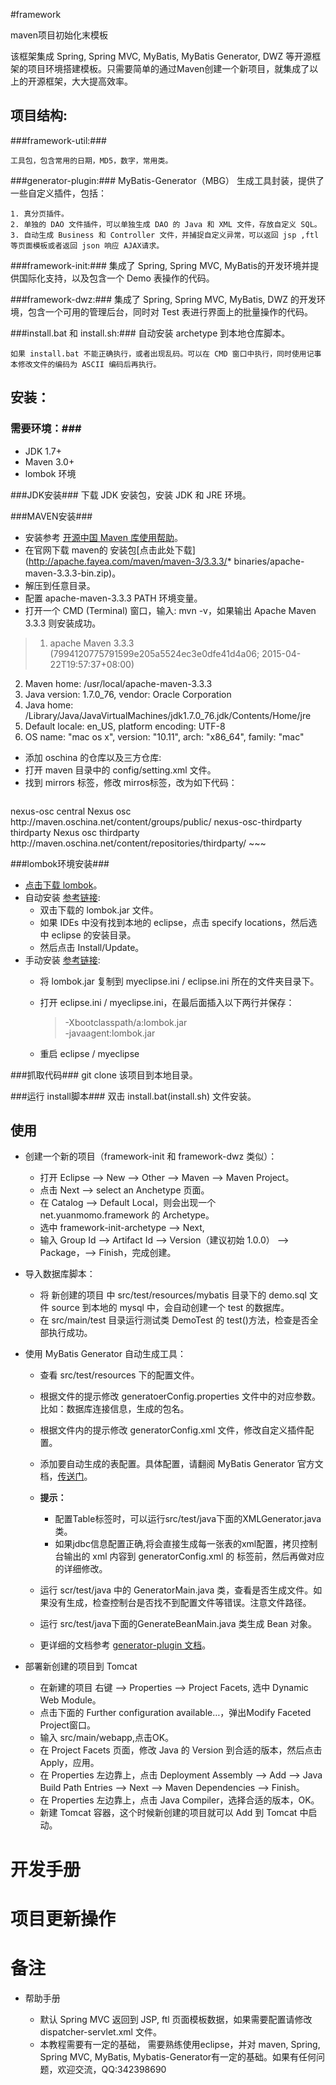 #framework

maven项目初始化末模板

该框架集成 Spring, Spring MVC, MyBatis, MyBatis Generator, DWZ 等开源框架的项目环境搭建模板。只需要简单的通过Maven创建一个新项目，就集成了以上的开源框架，大大提高效率。



## 项目结构: ##

###framework-util:###

	工具包，包含常用的日期，MD5，数字，常用类。

###generator-plugin:###
	MyBatis-Generator（MBG） 生成工具封装，提供了一些自定义插件，包括：
		
	1. 真分页插件。
	2. 单独的 DAO 文件插件，可以单独生成 DAO 的 Java 和 XML 文件，存放自定义 SQL。
	3. 自动生成 Business 和 Controller 文件，并捕捉自定义异常，可以返回 jsp ,ftl等页面模板或者返回 json 响应 AJAX请求。

###framework-init:###
	集成了 Spring, Spring MVC, MyBatis的开发环境并提供国际化支持，以及包含一个 Demo 表操作的代码。

###framework-dwz:###
	集成了 Spring, Spring MVC, MyBatis, DWZ 的开发环境，包含一个可用的管理后台，同时对 Test 表进行界面上的批量操作的代码。

###install.bat 和 install.sh:###
	自动安装 archetype 到本地仓库脚本。 
    
    如果 install.bat 不能正确执行，或者出现乱码。可以在 CMD 窗口中执行，同时使用记事本修改文件的编码为 ASCII 编码后再执行。



## 安装： ##
### 需要环境：###
* JDK 1.7+	
* Maven 3.0+  
* lombok 环境 

###JDK安装###
下载 JDK 安装包，安装 JDK 和 JRE 环境。

###MAVEN安装###
* 安装参考 [开源中国 Maven 库使用帮助](http://maven.oschina.net/help.html)。
* 在官网下载 maven的 安装包[点击此处下载](http://apache.fayea.com/maven/maven-3/3.3.3/* binaries/apache-maven-3.3.3-bin.zip)。
* 解压到任意目录。
* 配置 apache-maven-3.3.3  PATH 环境变量。
* 打开一个 CMD (Terminal) 窗口，输入: mvn -v，如果输出 Apache Maven 3.3.3 则安装成功。

>1. apache Maven 3.3.3 (7994120775791599e205a5524ec3e0dfe41d4a06; 2015-04-22T19:57:37+08:00)  
2. Maven home: /usr/local/apache-maven-3.3.3  
3. Java version: 1.7.0_76, vendor: Oracle Corporation  
4. Java home: /Library/Java/JavaVirtualMachines/jdk1.7.0_76.jdk/Contents/Home/jre  
5. Default locale: en_US, platform encoding: UTF-8  
6. OS name: "mac os x", version: "10.11", arch: "x86_64", family: "mac"  

* 添加 oschina 的仓库以及三方仓库:
* 打开 maven 目录中的 config/setting.xml 文件。
* 找到 mirrors 标签，修改 mirros标签，改为如下代码：

> ~~~markup
<mirrors>
	<!-- mirror | Specifies a repository mirror site to use instead of a given 
		repository. The repository that | this mirror serves has an ID that matches 
		the mirrorOf element of this mirror. IDs are used | for inheritance and direct 
		lookup purposes, and must be unique across the set of mirrors. | -->
	<mirror>
		<id>nexus-osc</id>
		<mirrorOf>central</mirrorOf>
		<name>Nexus osc</name>
		<url>http://maven.oschina.net/content/groups/public/</url>
	</mirror>
	<mirror>
		<id>nexus-osc-thirdparty</id>
		<mirrorOf>thirdparty</mirrorOf>
		<name>Nexus osc thirdparty</name>
		<url>http://maven.oschina.net/content/repositories/thirdparty/</url>
	</mirror>
</mirrors>	
~~~ 
	
	

###lombok环境安装###
* [点击下载 lombok](https://projectlombok.org/downloads/lombok.jar)。  
*  自动安装 [参考链接](http://www.cnblogs.com/liqiu/p/3398868.html):
	- 双击下载的 lombok.jar 文件。
	- 如果 IDEs 中没有找到本地的 eclipse，点击 specify locations，然后选中 eclipse 的安装目录。
	- 然后点击 Install/Update。
* 手动安装 [参考链接](http://www.blogjava.net/fancydeepin/archive/2012/07/12/382933.html):
	- 将 lombok.jar 复制到 myeclipse.ini / eclipse.ini 所在的文件夹目录下。
	- 打开 eclipse.ini / myeclipse.ini，在最后面插入以下两行并保存：  
        
        > -Xbootclasspath/a:lombok.jar  
        > -javaagent:lombok.jar
	- 重启 eclipse / myeclipse

	
###抓取代码###
	git clone 该项目到本地目录。
 
###运行 install脚本###
	双击 install.bat(install.sh) 文件安装。
	
## 使用 ##

- 创建一个新的项目（framework-init 和 framework-dwz 类似）：
	* 打开 Eclipse --> New --> Other --> Maven --> Maven Project。
	* 点击 Next --> select an Anchetype 页面。
	* 在 Catalog --> Default Local，则会出现一个 net.yuanmomo.framework 的 Archetype。
	* 选中 framework-init-archetype --> Next, 
	* 输入 Group Id --> Artifact Id --> Version（建议初始 1.0.0） --> Package，--> Finish，完成创建。

- 导入数据库脚本：
	* 将 新创建的项目 中 src/test/resources/mybatis 目录下的 demo.sql 文件 source 到本地的 mysql 中，会自动创建一个 test 的数据库。
	* 在 src/main/test 目录运行测试类 DemoTest 的 test()方法，检查是否全部执行成功。

- 使用 MyBatis Generator 自动生成工具：
	
	* 查看 src/test/resources 下的配置文件。
	* 根据文件的提示修改 generatoerConfig.properties 文件中的对应参数。比如：数据库连接信息，生成的包名。
	* 根据文件内的提示修改 generatorConfig.xml 文件，修改自定义插件配置。
	* 添加要自动生成的表配置。具体配置，请翻阅 MyBatis Generator 官方文档，[传送门](http://mybatis.github.io/generator/configreference/xmlconfig.html)。
	
	* **提示：**
		* 配置Table标签时，可以运行src/test/java下面的XMLGenerator.java 类。
		* 如果jdbc信息配置正确,将会直接生成每一张表的xml配置，拷贝控制台输出的 xml 内容到 generatorConfig.xml 的 </context> 标签前，然后再做对应的详细修改。
	 
	* 运行 scr/test/java 中的 GeneratorMain.java 类，查看是否生成文件。如果没有生成，检查控制台是否找不到配置文件等错误。注意文件路径。
	* 运行 src/test/java下面的GenerateBeanMain.java 类生成 Bean 对象。
	* 更详细的文档参考 [generator-plugin 文档](http://git.oschina.net/yuanmomo/framework/blob/master/generator-plugin/README.md)。

- 部署新创建的项目到 Tomcat
	* 在新建的项目 右键 --> Properties --> Project Facets, 选中 Dynamic Web Module。
	* 点击下面的 Further configuration available…，弹出Modify Faceted Project窗口。
	* 输入 src/main/webapp,点击OK。
	* 在 Project Facets 页面，修改 Java 的 Version 到合适的版本，然后点击 Apply，应用。
	* 在 Properties 左边靠上，点击 Deployment Assembly --> Add --> Java Build Path Entries
	     --> Next --> Maven Dependencies --> Finish。
	* 在 Properties 左边靠上，点击 Java Compiler，选择合适的版本，OK。
	* 新建 Tomcat 容器，这个时候新创建的项目就可以 Add 到 Tomcat 中启动。


# 开发手册 #

# 项目更新操作 #


# 备注 #

- 帮助手册
	
	* 默认 Spring MVC 返回到 JSP, ftl 页面模板数据，如果需要配置请修改 dispatcher-servlet.xml 文件。 
	* 本教程需要有一定的基础， 需要熟练使用eclipse，并对 maven, Spring, Spring MVC, MyBatis, Mybatis-Generator有一定的基础。如果有任何问题，欢迎交流，QQ:342398690 

	



